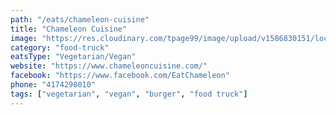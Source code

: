 ```yaml
---
path: "/eats/chameleon-cuisine"
title: "Chameleon Cuisine"
image: "https://res.cloudinary.com/tpage99/image/upload/v1586830151/local417eats/local417eatslogo.png"
category: "food-truck"
eatsType: "Vegetarian/Vegan"
website: "https://www.chameleoncuisine.com/"
facebook: "https://www.facebook.com/EatChameleon"
phone: "4174298010"
tags: ["vegetarian", "vegan", "burger", "food truck"]
---
```

